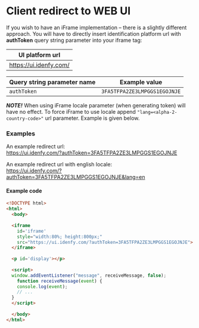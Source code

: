 # Client redirect to WEB UI

If you wish to have an iFrame implementation – there is a slightly different approach. You will have to directly insert identification platform url with **authToken** query string parameter into your iframe tag:

<center>

|UI platform url                       |
|--------------------------------------|
|https://ui.idenfy.com/                 |

|Query string parameter name           |Example value               |
|--------------------------------------|----------------------------|
|`authToken`                           |`3FA5TFPA2ZE3LMPGGS1EGOJNJE`|

</center>

***NOTE!*** 
When using iFrame locale parameter (when generating token) will have no effect. To force iFrame to use locale append `"lang=<alpha-2-country-code>"` url parameter. Example is given below.



### Examples

An example redirect url:<br>https://ui.idenfy.com/?authToken=3FA5TFPA2ZE3LMPGGS1EGOJNJE

An example redirect url with english locale:<br>https://ui.idenfy.com/?authToken=3FA5TFPA2ZE3LMPGGS1EGOJNJE&lang=en

#### Example code

```html
<!DOCTYPE html>
<html>
  <body>
  
  <iframe 
    id='iframe' 
    style="width:80%; height:800px;" 
    src="https://ui.idenfy.com/?authToken=3FA5TFPA2ZE3LMPGGS1EGOJNJE">
  </iframe>
  
  <p id='display'></p>
  
  <script>
  window.addEventListener("message", receiveMessage, false);
    function receiveMessage(event) {
    console.log(event);
    // ...
  }
  </script>
  
  </body>
</html>
```
